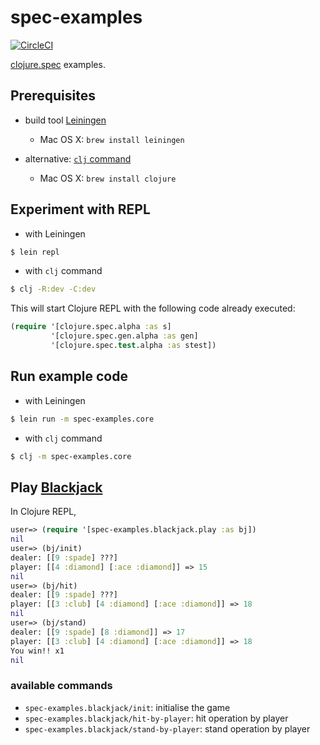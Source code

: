 # spec-examples

[![CircleCI](https://circleci.com/gh/lagenorhynque/spec-examples.svg?style=svg)](https://circleci.com/gh/lagenorhynque/spec-examples)

[clojure.spec](https://clojure.org/guides/spec) examples.

## Prerequisites

- build tool [Leiningen](https://leiningen.org/)
    - Mac OS X: `brew install leiningen`

- alternative: [`clj` command](https://clojure.org/guides/deps_and_cli)
    - Mac OS X: `brew install clojure`

## Experiment with REPL

- with Leiningen

```sh
$ lein repl
```

- with `clj` command

```sh
$ clj -R:dev -C:dev
```

This will start Clojure REPL with the following code already executed:

```clj
(require '[clojure.spec.alpha :as s]
         '[clojure.spec.gen.alpha :as gen]
         '[clojure.spec.test.alpha :as stest])
```

## Run example code

- with Leiningen

```sh
$ lein run -m spec-examples.core
```

- with `clj` command

```sh
$ clj -m spec-examples.core
```

## Play [Blackjack](https://en.wikipedia.org/wiki/Blackjack)

In Clojure REPL,

```clj
user=> (require '[spec-examples.blackjack.play :as bj])
nil
user=> (bj/init)
dealer: [[9 :spade] ???]
player: [[4 :diamond] [:ace :diamond]] => 15
nil
user=> (bj/hit)
dealer: [[9 :spade] ???]
player: [[3 :club] [4 :diamond] [:ace :diamond]] => 18
nil
user=> (bj/stand)
dealer: [[9 :spade] [8 :diamond]] => 17
player: [[3 :club] [4 :diamond] [:ace :diamond]] => 18
You win!! x1
nil
```
### available commands

- `spec-examples.blackjack/init`: initialise the game
- `spec-examples.blackjack/hit-by-player`: hit operation by player
- `spec-examples.blackjack/stand-by-player`: stand operation by player

